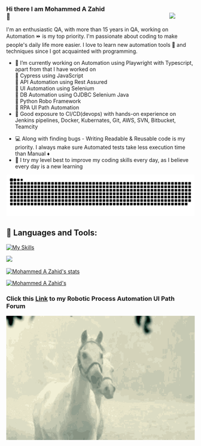 ### Hi there I am Mohammed A Zahid 👋&emsp;&emsp;&emsp;&emsp;&emsp;&emsp;&emsp;&emsp;&emsp;&emsp;&emsp;&emsp;&emsp;&emsp;&emsp;&emsp;&emsp;&emsp;&emsp;&emsp;&emsp;&emsp;&emsp;&emsp;&emsp;&emsp;![](https://komarev.com/ghpvc/?username=your-github-Zahid-Automate&label=PROFILE+VIEWS&style=flat-square)

I'm an enthusiastic QA, with more than 15 years in QA, working on Automation :fast_forward: is my top priority. I'm passionate about coding to make people's daily life more easier.
I love to learn new automation tools :sparkling_heart:	and techniques since I got acquainted with programming.

- 🔭 I’m currently working on Automation using Playwright with Typescript, apart from that I have worked on <br>
      :small_orange_diamond:		 Cypress using JavaScript</br>
      :small_orange_diamond:		 API Automation using Rest Assured</br>
      :small_orange_diamond:		  UI Automation using Selenium</br>
      :small_orange_diamond:		  DB Automation using OJDBC Selenium Java</br>
      :small_orange_diamond:		  Python Robo Framework </br>
      :small_orange_diamond:		 RPA UI Path Automation </br>
- 🌟 Good exposure to CI/CD(devops) with hands-on experience on Jenkins pipelines, Docker, Kubernates, Git, AWS, SVN, Bitbucket, Teamcity</p>
- 💻 Along with finding bugs - Writing Readable & Reusable code is my priority. I always make sure Automated tests take less execution time than Manual :diamonds:
- :medal_sports:	I try my level best to improve my coding skills every day, as I believe every day is a new learning
  


<!--
**Zahid-Automate/Zahid-Automate** is a ✨ _special_ ✨ repository because its `README.md` (this file) appears on your GitHub profile.

Here are some ideas to get you started:


-->

<img alt="github contribution grid snake animation" src="https://raw.githubusercontent.com/platane/snk/output/github-contribution-grid-snake.svg" style="visibility:visible;max-width:100%;">


## 🧰 Languages and Tools:

<p align="center">

[![My Skills](https://skillicons.dev/icons?i=java,selenium,vscode,azure,bash,css,discord,js,react,jenkins,kubernetes,linux,maven,mongodb,mysql,postgres,powershell,docker,aws,nodejs,eclipse,git,gitlab,gherkin,html,figma&theme=light)](https://skillicons.dev)

</p>

<img height="137px"
  src="https://stackoverflow-card.vercel.app/?userID=10863237&theme=stackoverflow-light"
/>

[![Mohammed A Zahid's stats](https://github-readme-stats-sigma-five.vercel.app/api?username=Zahid-Automate&count_private=true)](https://github.com/arribass/github-readme-stats)

[![Mohammed A Zahid's ](https://github-readme-stats-sigma-five.vercel.app/api/top-langs/?username=Zahid-Automate)](https://github.com/arribass/github-readme-stats)

### Click this [Link](https://forum.uipath.com/u/mzahid/) to my Robotic Process Automation UI Path Forum

![](https://github.com/Zahid-Automate/Zahid-Automate/blob/main/horses-white-horse.gif)  


